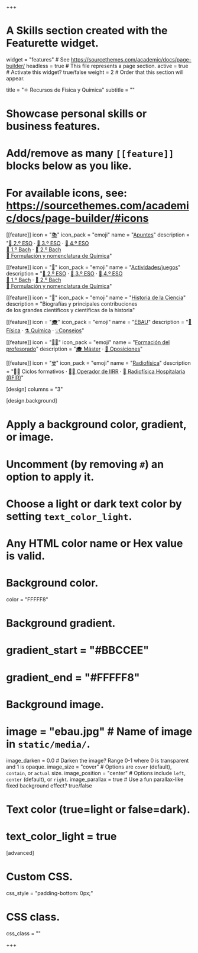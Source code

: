 +++
# A Skills section created with the Featurette widget.
widget = "features"  # See https://sourcethemes.com/academic/docs/page-builder/
headless = true  # This file represents a page section.
active = true  # Activate this widget? true/false
weight = 2  # Order that this section will appear.

title = "⚛️ Recursos de Física y Química"
subtitle = ""

# Showcase personal skills or business features.
# 
# Add/remove as many `[[feature]]` blocks below as you like.
# 
# For available icons, see: https://sourcethemes.com/academic/docs/page-builder/#icons

[[feature]]
  icon = "[📚](apuntes/)"
  icon_pack = "emoji"
  name = "[Apuntes](apuntes)"
  description = "[📗 2.º ESO](apuntes/2eso) · [📘 3.º ESO](apuntes/3eso) · [📙 4.º ESO](apuntes/4eso) <br> [📕 1.º Bach](apuntes/1bach) · [📓 2.º Bach](apuntes/2bach) <br> [📔 Formulación y nomenclatura de Química](apuntes/formulacion-nomenclatura-quimica)"

[[feature]]
  icon = "[🧩](actividades-juegos/)"
  icon_pack = "emoji"
  name = "[Actividades/juegos](actividades-juegos)"
  description = "[📗 2.º ESO](actividades-juegos/2eso) · [📘 3.º ESO](actividades-juegos/3eso) · [📙 4.º ESO](actividades-juegos/4eso) <br> [📕 1.º Bach](actividades-juegos/1bach) · [📓 2.º Bach](actividades-juegos/2bach) <br> [📔 Formulación y nomenclatura de Química](actividades-juegos/formulacion-nomenclatura-quimica)"

[[feature]]
  icon = "[📖](historia-ciencia/)"
  icon_pack = "emoji"
  name = "[Historia de la Ciencia](historia-ciencia)"
  description = "Biografías y principales contribuciones <br> de los grandes científicos y científicas de la historia"
  
[[feature]]
  icon = "[🎓](ebau/)"
  icon_pack = "emoji"
  name = "[EBAU](ebau)"
  description = "[🧲 Física](ebau/fisica) · [⚗️ Química](ebau/quimica) · [💡Consejos](ebau/consejos)"
  
[[feature]]
  icon = "[🧑‍🏫](formacion-profesorado/)"
  icon_pack = "emoji"
  name = "[Formación del profesorado](formacion-profesorado)"
  description = "[🎓 Máster](formacion-profesorado/master) · [📝 Oposiciones](formacion-profesorado/oposiciones)"

[[feature]]
  icon = "[☢️](radiofisica/)"
  icon_pack = "emoji"
  name = "[Radiofísica](radiofisica)"
  description = "🧑‍🏫 Ciclos formativos · [🧑‍🔧 Operador de IIRR](radiofisica/operador-IIRR) · [🏥 Radiofísica Hospitalaria (RFIR)](radiofisica/RFIR)"
   
[design]
  columns = "3"

[design.background]
  # Apply a background color, gradient, or image.
  #   Uncomment (by removing `#`) an option to apply it.
  #   Choose a light or dark text color by setting `text_color_light`.
  #   Any HTML color name or Hex value is valid.
  
  # Background color.
  color = "FFFFF8"
  
  # Background gradient.
  # gradient_start = "#BBCCEE"
  # gradient_end = "#FFFFF8"
  
  # Background image.
  # image = "ebau.jpg"  # Name of image in `static/media/`.
  image_darken = 0.0  # Darken the image? Range 0-1 where 0 is transparent and 1 is opaque.
  image_size = "cover"  #  Options are `cover` (default), `contain`, or `actual` size.
  image_position = "center"  # Options include `left`, `center` (default), or `right`.
  image_parallax = true  # Use a fun parallax-like fixed background effect? true/false

  # Text color (true=light or false=dark).
  # text_color_light = true    

[advanced]
 # Custom CSS. 
 css_style = "padding-bottom: 0px;"
 
 # CSS class.
 css_class = ""

+++